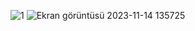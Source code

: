 ![1](https://github.com/cankaplanxo/todo-list-app-react-native/assets/32384741/60065f11-5cb1-465c-857b-fcf914bf1390)
![Ekran görüntüsü 2023-11-14 135725](https://github.com/cankaplanxo/todo-list-app-react-native/assets/32384741/4abc113e-dfd5-401e-b0a9-8ce3eef17ee2)
